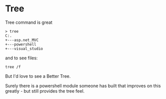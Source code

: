 # Tree

Tree command is great 

    > tree
    C:.
    +---asp.net_MVC
    +---powershell
    +---visual_studio
    
and to see files:

    tree /f

But I'd love to see a Better Tree.

Surely there is a powershell module someone has built that improves on this greatly - but still provides the tree feel.